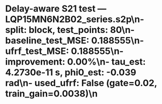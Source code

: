 # Delay-aware S21 test — LQP15MN6N2B02_series.s2p\n- split: block, test_points: 80\n- baseline_test_MSE: 0.188555\n- ufrf_test_MSE: 0.188555\n- improvement: 0.00%\n- tau_est: 4.2730e-11 s, phi0_est: -0.039 rad\n- used_ufrf: False (gate=0.02, train_gain=0.0038)\n